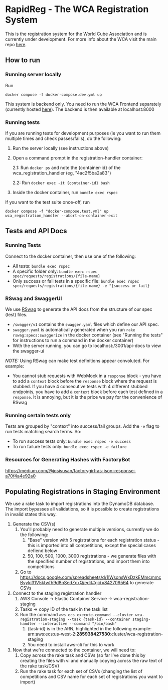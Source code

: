 # RapidReg - The WCA Registration System

This is the registration system for the World Cube Association and is currently
under development. For more info about the WCA visit the main repo [here](https://github.com/thewca/worldcubeassociation.org).

## How to run

### Running server locally

Run

```
docker compose -f docker-compose.dev.yml up
```

This system is backend only. You need to run the WCA Frontend separately (currently hosted [here](https://github.com/thewca/worldcubeassociation.org)). The backend is then available at localhost:8000

### Running tests

If you are running tests for development purposes (ie you want to run them multiple times and check passes/fails), do the following:

1. Run the server locally (see instructions above)

2. Open a command prompt in the registration-handler container:

   2.1: Run `docker ps` and note the {container-id} of the wca_registration_handler (eg, "4ac2f5ba2a83")

   2.2: Run `docker exec -it {container-id} bash`

3. Inside the docker container, run `bundle exec rspec`

If you want to the test suite once-off, run

```
docker compose -f "docker-compose.test.yml" up wca_registration_handler --abort-on-container-exit
```

## Tests and API Docs

### Running Tests

Connect to the docker container, then use one of the following:

- All tests: `bundle exec rspec`
- A specific folder only: `bundle exec rspec spec/requests/registrations/{file-name}`
- Only success or fail tests in a specific file: `bundle exec rspec spec/requests/registrations/{file-name} -e "{success or fail}`

### RSwag and SwaggerUI

We use [RSwag](https://github.com/rswag/RSwag) to generate the API docs from the structure of our spec (test) files.

- `/swagger/v1` contains the `swagger.yaml` files which define our API spec.
- `swagger.yaml` is automatically generated when you run `rake rswag:specs:swaggerize` in the docker container (see "Running the tests" for instructions to run a command in the docker container)
- With the server running, you can go to localhost:/3001/api-docs to view the swagger-ui

_NOTE:_ Using RSwag can make test definitions appear convoluted. For example:

- You cannot stub requests with WebMock in a `response` block - you have to add a `context` block before the `response` block where the request is stubbed. If you have 4 consecutive tests with 4 different stubbed endpoints, you have to add a `context` block before each test defined in a `response`. It is annoying, but it is the price we pay for the convenience of RSwag

### Running certain tests only

Tests are grouped by "context" into success/fail groups. Add the `-e` flag to run tests matching search terms. So:

- To run success tests only: `bundle exec rspec -e success`
- To run failure tests only: `bundle exec rspec -e failure`

### Resources for Generating Hashes with FactoryBot

https://medium.com/@josisusan/factorygirl-as-json-response-a70f4a4e92a0

## Populating Registrations in Staging Environment

We use a rake task to import registrations into the DynamoDB database. The import bypasses all validations, so it is possible to create registrations in invalid states this way. 

1. Generate the CSV(s)
    1. You'll probably need to generate multiple versions, currently we do the following:
        1. "Base" version with 5 registrations for each registration status - this is imported into all competitions, except the special cases defiend below
        1. 50, 100, 500, 1000, 3000 registrations - we generate files with the specified number of registrations, and import them into competitions
    1. Go to https://docs.google.com/spreadsheets/d/1lWsonsWxDzkEMmcmmcBvyki31V5ktwfh9d8nSedZcxQ/edit#gid=842709564 to generate CSVs
2. Connect to the staging registration handler
    1. AWS Console -> Elastic Container Service -> wca-registration-staging
    2. Tasks -> copy ID of the task in the task list
    3. Run the command `aws ecs execute-command --cluster wca-registration-staging --task {task-id} --container staging-handler --interactive --command "/bin/bash"`
        1. {task-id} is in the ARN, highlighted in the following example: arn:aws:ecs:us-west-2:**285938427530**:cluster/wca-registration-staging
        1. You need to install aws-cli for this to work
3. Now that we're connected to the container, we will need to:
    1. Copy across the rake task and CSVs (so far I've done this by creating the files with vi and manually copying across the raw text of the rake task/CSV)
    2. Run the rake task for each set of CSVs (changing the list of competitions and CSV name for each set of registrations you want to import)

